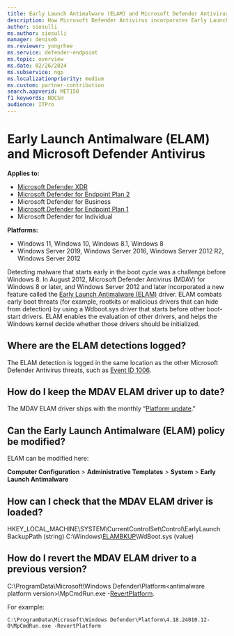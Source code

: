```yaml
---
title: Early Launch Antimalware (ELAM) and Microsoft Defender Antivirus
description: How Microsoft Defender Antivirus incorporates Early Launch Antimalware (ELAM) for preventing rootkit and drivers with malware from loading before the antivirus service and drivers are loaded.
author: siosulli
ms.author: siosulli
manager: deniseb
ms.reviewer: yongrhee
ms.service: defender-endpoint
ms.topic: overview
ms.date: 02/26/2024
ms.subservice: ngp
ms.localizationpriority: medium
ms.custom: partner-contribution
search.appverid: MET150
f1 keywords: NOCSH
audience: ITPro
---
```


# Early Launch Antimalware (ELAM) and Microsoft Defender Antivirus

**Applies to:**
- [Microsoft Defender XDR](/defender-xdr)
- [Microsoft Defender for Endpoint Plan 2](microsoft-defender-endpoint.md)
- Microsoft Defender for Business
- [Microsoft Defender for Endpoint Plan 1](microsoft-defender-endpoint.md)
- Microsoft Defender for Individual

**Platforms:**
- Windows 11, Windows 10, Windows 8.1, Windows 8
- Windows Server 2019, Windows Server 2016, Windows Server 2012 R2, Windows Server 2012

Detecting malware that starts early in the boot cycle was a challenge before Windows 8. In August 2012, Microsoft Defender Antivirus (MDAV) for Windows 8 or later, and Windows Server 2012 and later incorporated a new feature called the [Early Launch Antimalware (ELAM)](/windows/compatibility/early-launch-antimalware) driver. ELAM combats early boot threats (for example, rootkits or malicious drivers that can hide from detection) by using a Wdboot.sys driver that starts before other boot-start drivers. ELAM enables the evaluation of other drivers, and helps the Windows kernel decide whether those drivers should be initialized.

## Where are the ELAM detections logged?

The ELAM detection is logged in the same location as the other Microsoft Defender Antivirus threats, such as [Event ID 1006](troubleshoot-microsoft-defender-antivirus.yml).

## How do I keep the MDAV ELAM driver up to date?

The MDAV ELAM driver ships with the monthly “[Platform update](microsoft-defender-antivirus-updates.md).”

## Can the Early Launch Antimalware (ELAM) policy be modified?

ELAM can be modified here:

**Computer Configuration** \> **Administrative Templates** \> **System** \> **Early Launch Antimalware**

## How can I check that the MDAV ELAM driver is loaded?

HKEY_LOCAL_MACHINE\SYSTEM\CurrentControlSet\Control\EarlyLaunch
BackupPath (string) C:\Windows\\[ELAMBKUP](/windows-hardware/drivers/install/elam-driver-requirements)\WdBoot.sys (value)

## How do I revert the MDAV ELAM driver to a previous version?

C:\ProgramData\Microsoft\Windows Defender\Platform\<antimalware platform version>\MpCmdRun.exe -[RevertPlatform](command-line-arguments-microsoft-defender-antivirus.md).

For example:

```dos
C:\ProgramData\Microsoft\Windows Defender\Platform\4.18.24010.12-0\MpCmdRun.exe -RevertPlatform
```
